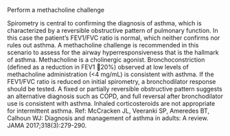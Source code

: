 Perform a methacholine challenge

Spirometry is central to confirming the diagnosis of asthma, which is characterized by a reversible
obstructive pattern of pulmonary function. In this case the patient’s FEV1/FVC ratio is normal, which
neither confirms nor rules out asthma. A methacholine challenge is recommended in this scenario to assess
for the airway hyperresponsiveness that is the hallmark of asthma. Methacholine is a cholinergic agonist.
Bronchoconstriction (defined as a reduction in FEV1 20%) observed at low levels of methacholine
administration (<4 mg/mL) is consistent with asthma. If the FEV1/FVC ratio is reduced on initial
spirometry, a bronchodilator response should be tested. A fixed or partially reversible obstructive pattern
suggests an alternative diagnosis such as COPD, and full reversal after bronchodilator use is consistent
with asthma. Inhaled corticosteroids are not appropriate for intermittent asthma.
Ref: McCracken JL, Veeranki SP, Ameredes BT, Calhoun WJ: Diagnosis and management of asthma in adults: A review.
JAMA 2017;318(3):279-290.